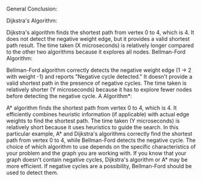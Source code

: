 General Conclusion:

Dijkstra's Algorithm:

Dijkstra's algorithm finds the shortest path from vertex 0 to 4, which is 4.
It does not detect the negative weight edge, but it provides a valid shortest path result.
The time taken (X microseconds) is relatively longer compared to the other two algorithms because it explores all nodes.
Bellman-Ford Algorithm:

Bellman-Ford algorithm correctly detects the negative weight edge (1 -> 2 with weight -1) and reports "Negative cycle detected."
It doesn't provide a valid shortest path in the presence of negative cycles.
The time taken is relatively shorter (Y microseconds) because it has to explore fewer nodes before detecting the negative cycle.
A Algorithm*:

A* algorithm finds the shortest path from vertex 0 to 4, which is 4.
It efficiently combines heuristic information (if applicable) with actual edge weights to find the shortest path.
The time taken (Y microseconds) is relatively short because it uses heuristics to guide the search.
In this particular example, A* and Dijkstra's algorithms correctly find the shortest path from vertex 0 to 4, while Bellman-Ford detects the negative cycle. The choice of which algorithm to use depends on the specific characteristics of your problem and the graph you are working with. If you know that your graph doesn't contain negative cycles, Dijkstra's algorithm or A* may be more efficient. If negative cycles are a possibility, Bellman-Ford should be used to detect them.
